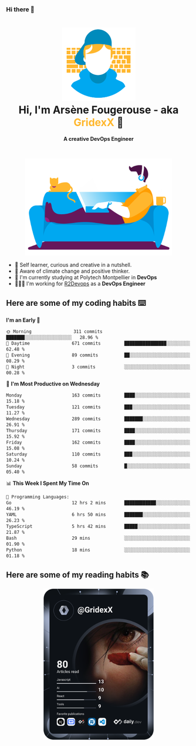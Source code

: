 ### Hi there 👋

<!--
**GridexX/gridexx** is a ✨ _special_ ✨ repository because its `README.md` (this file) appears on your GitHub profile.

Here are some ideas to get you started:

- 🔭 I’m currently working on ...
- 🌱 I’m currently learning ...
- 👯 I’m looking to collaborate on ...
- 🤔 I’m looking for help with ...
- 💬 Ask me about ...
- 📫 How to reach me: ...
- 😄 Pronouns: ...
- ⚡ Fun fact: ...
-->


<!-- Header -->
<h1 align="center">
  <img src="./images/user_profile.png" width="200">
  <br>
  Hi, I'm Arsène Fougerouse - aka <span style="color:#ffb72e">GridexX</span> 👋
</h1>


<p align="center">
  <b>A creative DevOps Engineer </b>
</p>
<br/>
<p align="center">
  <img src="./images/man_couch.png" width="400">
</p>

- 🎨 Self learner, curious and creative in a nutshell. 
- 🌱 Aware of climate change and positive thinker.
- 📕 I'm currently studying at Polytech Montpellier in **DevOps**
- 👨🏻‍💻 I'm working for [R2Devops](https://r2devops.io) as a **DevOps Engineer**


## Here are some of my coding habits ⌨️

<!-- Add a section about tech and Ops stack
  Like this one : https://github.com/Xanthus58#-tech-stack
-->
<!--START_SECTION:waka-->
**I'm an Early 🐤** 

```text
🌞 Morning                311 commits         ███████░░░░░░░░░░░░░░░░░░   28.96 % 
🌆 Daytime                671 commits         ████████████████░░░░░░░░░   62.48 % 
🌃 Evening                89 commits          ██░░░░░░░░░░░░░░░░░░░░░░░   08.29 % 
🌙 Night                  3 commits           ░░░░░░░░░░░░░░░░░░░░░░░░░   00.28 % 
```
📅 **I'm Most Productive on Wednesday** 

```text
Monday                   163 commits         ████░░░░░░░░░░░░░░░░░░░░░   15.18 % 
Tuesday                  121 commits         ███░░░░░░░░░░░░░░░░░░░░░░   11.27 % 
Wednesday                289 commits         ███████░░░░░░░░░░░░░░░░░░   26.91 % 
Thursday                 171 commits         ████░░░░░░░░░░░░░░░░░░░░░   15.92 % 
Friday                   162 commits         ████░░░░░░░░░░░░░░░░░░░░░   15.08 % 
Saturday                 110 commits         ███░░░░░░░░░░░░░░░░░░░░░░   10.24 % 
Sunday                   58 commits          █░░░░░░░░░░░░░░░░░░░░░░░░   05.40 % 
```


📊 **This Week I Spent My Time On** 

```text
💬 Programming Languages: 
Go                       12 hrs 2 mins       ████████████░░░░░░░░░░░░░   46.19 % 
YAML                     6 hrs 50 mins       ███████░░░░░░░░░░░░░░░░░░   26.23 % 
TypeScript               5 hrs 42 mins       █████░░░░░░░░░░░░░░░░░░░░   21.87 % 
Bash                     29 mins             ░░░░░░░░░░░░░░░░░░░░░░░░░   01.90 % 
Python                   18 mins             ░░░░░░░░░░░░░░░░░░░░░░░░░   01.18 % 
```


<!--END_SECTION:waka-->

## Here are some of my reading habits 📚
<div  align="center">
  <img src="./images/devcard.svg" width="300">
</div>
